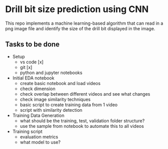 # Drill bit size prediction using CNN

This repo implements a machine learning-based algorithm that can read in a png image file and identify the size of the drill bit displayed in the image.

## Tasks to be done
- Setup
    - vs code [x]
    - git [x]
    - python and jupyter notebooks
- Initial EDA notebook
    - create basic notebook and load videos
    - check dimension
    - check overlap between different videos and see what changes
    - check image similarity techniques
    - basic script to create training data from 1 video
    - script with similarity detection
- Training Data Generation 
    - what should be the training, test, validation folder structure?
    - use the sample from notebook to automate this to all videos
- Training script
    - evaluation metrics
    - what model to use?
